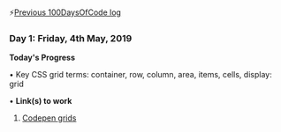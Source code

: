 ⚡️[Previous 100DaysOfCode log](https://twitter.com/most_mojo/status/1085674532982214662)

### Day 1: Friday, 4th May, 2019

**Today's Progress**

• Key CSS grid terms: container, row, column, area, items, cells, display: grid

•
**Link(s) to work**

1. [Codepen grids](https://codepen.io/mostmojo/pen/OYLqvN?editors=1100#0)
